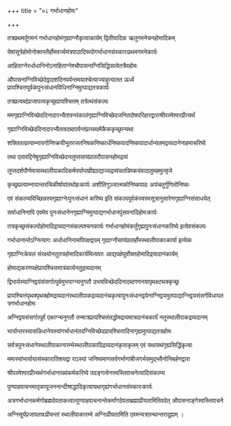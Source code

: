 +++
title = "०८ गर्भाधानहोमः"

+++

तत्रप्रथमर्तुगमनं गर्भाधानहोमंगृह्याग्नौकृत्वाकार्यम् द्वितीयादिक ऋतुगमनेचनहोमादिकम्

येषांसूत्रेहोमोनोक्तस्तैर्होमवर्ज्यमंत्रपाठादिरूपोगर्भाधानसंस्कारःप्रथमगमनेकार्यः

आहिताग्नेरर्धाधानिनोऽनाहिताग्नेश्चौपासनाग्निसिद्धिसत्वेतत्रैवहोमः

औपासनाग्निविच्छेदेद्वादशदिनपर्यन्तमयाश्चेत्याज्याहुत्यातत ऊर्ध्वं प्रायश्चित्तपूर्वकंपुनःसंधानविधिनाग्निमुत्पाद्यतत्रकार्यः

तत्रप्रत्यब्दंप्राजापत्यकृच्छ्रप्रायश्चित्तम् तत्रेत्थंसंकल्पः

ममगृह्याग्निविच्छेददिनादारभ्यैतावन्तंकालंगृह्याग्निविच्छेदजनितदोषपरिहारद्वाराश्रीपरमेश्वरप्रीत्यर्थं

गृह्याग्निविच्छेददिनादारभ्यैतावदब्दपर्यन्तंप्रत्यब्दमेकैककृच्छ्रान्यथा

शक्तितत्प्रत्याम्नायगोनिष्क्रयीभूतरजतनिषकनिष्कार्धनिष्कपादनिष्कपादार्धान्यतमद्रव्यदानेनाहमाचरिष्ये

तथा एतावद्दिनेषुगृह्याग्निविच्छेदनलुप्तसायंप्रातरौपासनहोमद्रव्यं

लुप्तदर्शपौर्णमासस्थालीपाकादिकर्मपर्याप्तव्रीह्याद्याज्यद्रव्यंचतन्निष्क्रयंवादातुमहमुत्सृजे

कृच्छ्रप्रत्याम्नायान्तरचिकीर्षायांतथोहःकार्यः अशीतिगुञ्जात्मकोनिष्कपादः अयंचतुर्गुणितोनिष्कः

एवं संकल्प्यविच्छिन्नस्यगृह्याग्नेःपुनःसंधानं करिष्य इति संकल्पपूर्वकंस्वस्वसूत्रानुसारेणगृह्याग्निसंसाधयेत्

सर्वाधानिनापि एवमेव पुनःसंधानेनगृह्याग्निमुत्पाद्यगर्भाधानपुंसवनादिहोमःकार्यः

तत्रकृच्छ्रसंकल्पोहोमादिद्रव्यदानसंकल्पश्चनकार्यः गर्भाधानहोमंकर्तुंगृह्यपुनःसंधानकरिष्ये इत्येवसंकल्पः

गर्भाधानान्तेऽग्नित्यागः अर्धाधानिनामपिपक्षद्वयम् गृह्याग्नौसायंप्रातर्होमस्थालीपाकाःकार्या इत्येकः

गृह्याग्निःकेवलं संरक्ष्योनतुतत्रहोमादिकार्यमित्यपरः आद्यपक्षेपूर्वोक्तहोमादिद्रव्यदानंकार्यम्

होमाद्यकरणपक्षेप्रायश्चित्तमात्रंकार्यनतुद्रव्यदानम्

द्विभार्यस्याग्निद्वयंसंसर्गात्पुर्वमुभयाग्न्यनुगतौ उभयविच्छेददिनादब्दगणनयापृथक्ष्टथक्कृच्छ्र

प्रायश्चित्तंपृथक्पृथक्होमद्रव्यदानंस्थालीपाकद्रव्यदानंचकृत्वापुनःसंधानद्वयेनाग्निद्वयमुतपाद्याग्निद्वयसंसर्गविधायतत्रगर्भाधानहोमः

अग्निद्वयसंसर्गात्पूर्वं एकाग्न्यनुगतौ तन्मात्रप्रायश्चित्तंतद्धोमद्रव्यमात्रदानंचकार्यं नतुस्थालीपाकद्रव्यदानम्

भार्यान्तरस्यासन्निधानेयस्यांगर्भाधानंतदग्निविच्छेदप्रायश्चित्तादिनागृह्यमुत्पाद्यतत्रहोमः

सर्वत्रपुनःसंधानेस्थालीपाकानारम्भेस्थालीपाकादिद्रव्यदानंकृताकृतम् एवं यथायथंगृह्यसिद्धिंकृत्वा

ममास्यांभार्यायासंस्कारातिशयद्वा राऽस्यां जनिष्यमाणसर्वगर्भाणांबीजगर्भसमुद्भवैनोनिबर्हणद्वारा

श्रीपरमेश्वरप्रीत्यर्थगर्भाधानाख्यंकर्मकरिष्ये तदङ्गत्वेनस्वस्तिवाचनेत्यादिसंकल्प्य

पुण्याहवाचनमातृकापूजननान्दीश्राद्धादिकृत्वायथागृह्यंगर्भाधानसंस्कारःकार्यः

अत्रगर्भाधानकर्मणोब्रह्मदेवताकत्वात्पुण्याहवाचनान्तेकर्मांगदेवताब्रह्माप्रीयतामितिवदेत् औपासनाङ्गेस्वस्तिवाचने

अग्निसूर्यप्रजापतयःप्रीयन्तां स्थालीपाकारम्भे अग्निःप्रीयतामिति एवमन्यत्रग्रन्थान्तरादूह्यम् ।
